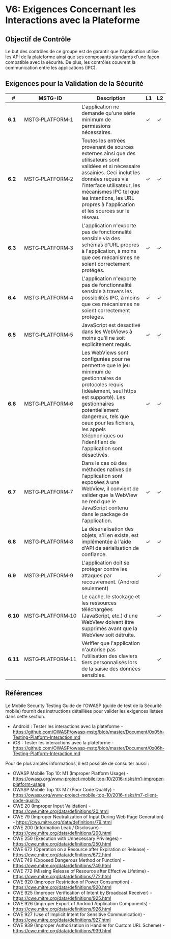 # V6: Exigences Concernant les Interactions avec la Plateforme

## Objectif de Contrôle

Le but des contrôles de ce groupe est de garantir que l'application utilise les API de la plateforme ainsi que ses composants standards d'une façon compatible avec la sécurité. De plus, les contrôles couvrent la communication entre les applications (IPC).

## Exigences pour la Validation de la Sécurité

| # | MSTG-ID | Description | L1 | L2 |
| --- | --- | --- | --- | --- |
| **6.1** | MSTG‑PLATFORM‑1 | L'application ne demande qu'une série minimum de permissions nécessaires. | ✓ | ✓ |
| **6.2** | MSTG‑PLATFORM‑2 | Toutes les entrées provenant de sources externes ainsi que des utilisateurs sont validées et si nécessaire assainies. Ceci inclut les données reçues via l'interface utilisateur, les mécanismes IPC tel que les intentions, les URL propres à l'application et les sources sur le réseau.| ✓ | ✓ |
| **6.3** | MSTG‑PLATFORM‑3 | L'application n'exporte pas de fonctionnalité sensible via des schémas d'URL propres à l'application, à moins que ces mécanismes ne soient correctement protégés. | ✓ | ✓ |
| **6.4** | MSTG‑PLATFORM‑4 | L'application n'exporte pas de fonctionnalité sensible à travers les possibilités IPC, à moins que ces mécanismes ne soient correctement protégés. | ✓ | ✓ |
| **6.5** | MSTG‑PLATFORM‑5 | JavaScript est désactivé dans les WebViews à moins qu'il ne soit explicitement requis. | ✓ | ✓ |
| **6.6** | MSTG‑PLATFORM‑6 | Les WebViews sont configurées pour ne permettre que le jeu minimum de gestionnaires de protocoles requis (idéalement, seul https est supporté). Les gestionnaires potentiellement dangereux, tels que ceux pour les fichiers, les appels téléphoniques ou l'identifiant de l'application sont désactivés. | ✓ | ✓ |
| **6.7** | MSTG‑PLATFORM‑7 | Dans le cas où des méthodes natives de l'application sont exposées à une WebView, il convient de valider que la WebView ne rend que le JavaScript contenu dans le package de l'application. | ✓ | ✓ |
| **6.8** | MSTG‑PLATFORM‑8 | La désérialisation des objets, s'il en existe, est implémentée à l'aide d'API de sérialisation de confiance. | ✓ | ✓ |
| **6.9** | MSTG‑PLATFORM‑9 | L'application doit se protéger contre les attaques par recouvrement. (Android seulement) |  | ✓ |
| **6.10** | MSTG‑PLATFORM‑10 | Le cache, le stockage et les ressources téléchargées (JavaScript, etc.) d'une WebView doivent être supprimés avant que la WebView soit détruite. |  | ✓ |
| **6.11** | MSTG‑PLATFORM‑11 | Vérifier que l'application n'autorise pas l'utilisation des claviers tiers personnalisés lors de la saisie des données sensibles. |  | ✓ |

<div style="page-break-after: always;">
</div>

## Références

Le Mobile Security Testing Guide de l'OWASP (guide de test de la Sécurité mobile) fournit des instructions détaillées pour valider les exigences listées dans cette section.

- Android : Tester les interactions avec la plateforme - <https://github.com/OWASP/owasp-mstg/blob/master/Document/0x05h-Testing-Platform-Interaction.md>
- iOS : Tester les interactions avec la plateforme - <https://github.com/OWASP/owasp-mstg/blob/master/Document/0x06h-Testing-Platform-Interaction.md>

Pour de plus amples informations, il est possible de consulter aussi :

- OWASP Mobile Top 10: M1 (Improper Platform Usage) - <https://owasp.org/www-project-mobile-top-10/2016-risks/m1-improper-platform-usage>
- OWASP Mobile Top 10: M7 (Poor Code Quality) - <https://owasp.org/www-project-mobile-top-10/2016-risks/m7-client-code-quality>
- CWE 20 (Improper Input Validation) - <https://cwe.mitre.org/data/definitions/20.html>
- CWE 79 (Improper Neutralization of Input During Web Page Generation) - <https://cwe.mitre.org/data/definitions/79.html>
- CWE 200 (Information Leak / Disclosure) - <https://cwe.mitre.org/data/definitions/200.html>
- CWE 250 (Execution with Unnecessary Privileges) - <https://cwe.mitre.org/data/definitions/250.html>
- CWE 672 (Operation on a Resource after Expiration or Release) - <https://cwe.mitre.org/data/definitions/672.html>
- CWE 749 (Exposed Dangerous Method or Function) - <https://cwe.mitre.org/data/definitions/749.html>
- CWE 772 (Missing Release of Resource after Effective Lifetime) - <https://cwe.mitre.org/data/definitions/772.html>
- CWE 920 (Improper Restriction of Power Consumption) - <https://cwe.mitre.org/data/definitions/920.html>
- CWE 925 (Improper Verification of Intent by Broadcast Receiver) - <https://cwe.mitre.org/data/definitions/925.html>
- CWE 926 (Improper Export of Android Application Components) - <https://cwe.mitre.org/data/definitions/926.html>
- CWE 927 (Use of Implicit Intent for Sensitive Communication) - <https://cwe.mitre.org/data/definitions/927.html>
- CWE 939 (Improper Authorization in Handler for Custom URL Scheme) - <https://cwe.mitre.org/data/definitions/939.html>
